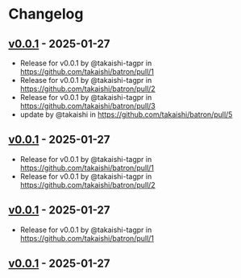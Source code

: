# Changelog

## [v0.0.1](https://github.com/takaishi/batron/commits/v0.0.1) - 2025-01-27
- Release for v0.0.1 by @takaishi-tagpr in https://github.com/takaishi/batron/pull/1
- Release for v0.0.1 by @takaishi-tagpr in https://github.com/takaishi/batron/pull/2
- Release for v0.0.1 by @takaishi-tagpr in https://github.com/takaishi/batron/pull/3
- update by @takaishi in https://github.com/takaishi/batron/pull/5

## [v0.0.1](https://github.com/takaishi/batron/commits/v0.0.1) - 2025-01-27
- Release for v0.0.1 by @takaishi-tagpr in https://github.com/takaishi/batron/pull/1
- Release for v0.0.1 by @takaishi-tagpr in https://github.com/takaishi/batron/pull/2

## [v0.0.1](https://github.com/takaishi/batron/commits/v0.0.1) - 2025-01-27
- Release for v0.0.1 by @takaishi-tagpr in https://github.com/takaishi/batron/pull/1

## [v0.0.1](https://github.com/takaishi/batron/commits/v0.0.1) - 2025-01-27
